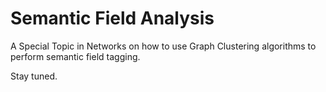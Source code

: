 # Semantic Field Analysis

A Special Topic in Networks on how to use Graph Clustering algorithms to perform semantic field tagging.

Stay tuned.
